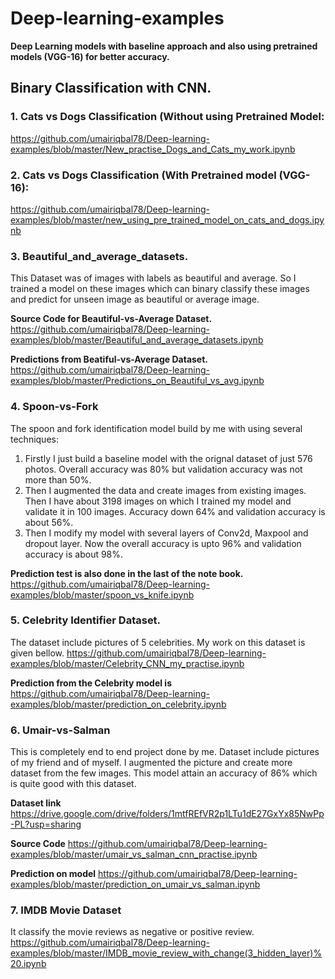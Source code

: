 # Deep-learning-examples
**Deep Learning models with baseline approach and also using pretrained models (VGG-16) for better accuracy.**

## Binary Classification with CNN.
### 1. Cats vs Dogs Classification (Without using Pretrained Model:
https://github.com/umairiqbal78/Deep-learning-examples/blob/master/New_practise_Dogs_and_Cats_my_work.ipynb

### 2. Cats vs Dogs Classification (With Pretrained model (VGG-16):
https://github.com/umairiqbal78/Deep-learning-examples/blob/master/new_using_pre_trained_model_on_cats_and_dogs.ipynb

### 3. Beautiful_and_average_datasets.
This Dataset was of images with labels as beautiful and average. So I trained a model on these images which can binary classify these images and predict for unseen image as beautiful or average image.

**Source Code for Beautiful-vs-Average Dataset.**
https://github.com/umairiqbal78/Deep-learning-examples/blob/master/Beautiful_and_average_datasets.ipynb

**Predictions from Beatiful-vs-Average Dataset.**
https://github.com/umairiqbal78/Deep-learning-examples/blob/master/Predictions_on_Beautiful_vs_avg.ipynb

### 4. Spoon-vs-Fork
The spoon and fork identification model build by me with using several techniques:
1. Firstly I just build a baseline model with the orignal dataset of just 576 photos. Overall accuracy was 80% but validation accuracy was not more than 50%.
2. Then I augmented the data and create images from existing images. Then I have about 3198 images on which I trained my model and validate it in 100 images. Accuracy down 64% and validation accuracy is about 56%.
3. Then I modify my model with several layers of Conv2d, Maxpool and dropout layer. Now the overall accuracy is upto 96% and validation accuracy is about 98%.

**Prediction test is also done in the last of the note book.**
https://github.com/umairiqbal78/Deep-learning-examples/blob/master/spoon_vs_knife.ipynb

### 5. Celebrity Identifier Dataset.
The dataset include pictures of 5 celebrities. My work on this dataset is given bellow.
https://github.com/umairiqbal78/Deep-learning-examples/blob/master/Celebrity_CNN_my_practise.ipynb

**Prediction from the Celebrity model is**
https://github.com/umairiqbal78/Deep-learning-examples/blob/master/prediction_on_celebrity.ipynb

### 6. Umair-vs-Salman 
This is completely end to end project done by me. Dataset include pictures of my friend and of myself.
I augmented the picture and create more dataset from the few images. This model attain an accuracy of 86% which is quite good with this dataset. 

**Dataset link**
https://drive.google.com/drive/folders/1mtfREfVR2p1LTu1dE27GxYx85NwPp-PL?usp=sharing

**Source Code**
https://github.com/umairiqbal78/Deep-learning-examples/blob/master/umair_vs_salman_cnn_practise.ipynb

**Prediction on model**
https://github.com/umairiqbal78/Deep-learning-examples/blob/master/prediction_on_umair_vs_salman.ipynb

### 7. IMDB Movie Dataset
It classify the movie reviews as negative or positive review.
https://github.com/umairiqbal78/Deep-learning-examples/blob/master/IMDB_movie_review_with_change(3_hidden_layer)%20.ipynb

